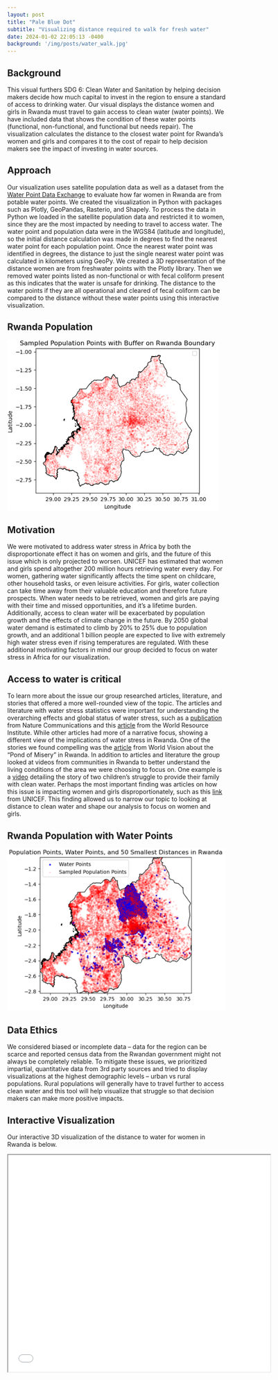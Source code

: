 ```yaml
---
layout: post
title: "Pale Blue Dot"
subtitle: "Visualizing distance required to walk for fresh water"
date: 2024-01-02 22:05:13 -0400
background: '/img/posts/water_walk.jpg'
---
```

## Background
This visual furthers SDG 6: Clean Water and Sanitation by helping decision makers decide how much capital to invest in the region to ensure a standard of access to drinking water. Our visual displays the distance women and girls in Rwanda must travel to gain access to clean water (water points). We have included data that shows the condition of these water points (functional, non-functional, and functional but needs repair). The visualization calculates the distance to the closest water point for Rwanda’s women and girls and compares it to the cost of repair to help decision makers see the impact of investing in water sources.

## Approach
Our visualization uses satellite population data as well as a dataset from the [Water Point Data Exchange](https://www.waterpointdata.org/) to evaluate how far women in Rwanda are from potable water points. We created the visualization in Python with packages such as Plotly, GeoPandas, Rasterio, and Shapely. To process the data in Python we loaded in the satellite population data and restricted it to women, since they are the most impacted by needing to travel to access water. The water point and population data were in the WGS84 (latitude and longitude), so the initial distance calculation was made in degrees to find the nearest water point for each population point. Once the nearest water point was identified in degrees, the distance to just the single nearest water point was calculated in kilometers using GeoPy. We created a 3D representation of the distance women are from freshwater points with the Plotly library. Then we removed water points listed as non-functional or with fecal coliform present as this indicates that the water is unsafe for drinking. The distance to the water points if they are all operational and cleared of fecal coliform can be compared to the distance without these water points using this interactive visualization.

## Rwanda Population
![Sample_pop](\img\sample_pop.png)


## Motivation
We were motivated to address water stress in Africa by both the disproportionate effect it has on women and girls, and the future of this issue which is only projected to worsen. UNICEF has estimated that women and girls spend altogether 200 million hours retrieving water every day. For women, gathering water significantly affects the time spent on childcare, other household tasks, or even leisure activities. For girls, water collection can take time away from their valuable education and therefore future prospects. When water needs to be retrieved, women and girls are paying with their time and missed opportunities, and it’s a lifetime burden. Additionally, access to clean water will be exacerbated by population growth and the effects of climate change in the future. By 2050 global water demand is estimated to climb by 20% to 25% due to population growth, and an additional 1 billion people are expected to live with extremely high water stress even if rising temperatures are regulated. With these additional motivating factors in mind our group decided to focus on water stress in Africa for our visualization.

## Access to water is critical
To learn more about the issue our group researched articles, literature, and stories that offered a more well-rounded view of the topic. The articles and literature with water stress statistics were important for understanding the overarching effects and global status of water stress, such as a [publication](https://www.nature.com/articles/s41467-021-25026-3) from Nature Communications and this [article](https://www.wri.org/insights/highest-water-stressed-countries) from the World Resource Institute. While other articles had more of a narrative focus, showing a different view of the implications of water stress in Rwanda. One of the stories we found compelling was the [article](https://www.worldvision.org/clean-water-news-stories/esther-pond-misery-rwanda) from World Vision about the “Pond of Misery” in Rwanda. In addition to articles and literature the group looked at videos from communities in Rwanda to better understand the living conditions of the area we were choosing to focus on. One example is a [video](https://www.youtube.com/watch?v=isJNqosfX6w) detailing the story of two children’s struggle to provide their family with clean water. Perhaps the most important finding was articles on how this issue is impacting women and girls disproportionately, such as this [link](https://www.unicefusa.org/what-unicef-does/childrens-health/water-sanitation/safe-water-projects/girls-water-burden) from UNICEF. This finding allowed us to narrow our topic to looking at distance to clean water and shape our analysis to focus on women and girls.

## Rwanda Population with Water Points
![Sample_water](\img\sample_pop_water.png)

## Data Ethics
We considered biased or incomplete data – data for the region can be scarce and reported census data from the Rwandan government might not always be completely reliable. To mitigate these issues, we prioritized impartial, quantitative data from 3rd party sources and tried to display visualizations at the highest demographic levels – urban vs rural populations. Rural populations will generally have to travel further to access clean water and this tool will help visualize that struggle so that decision makers can make more positive impacts.

## Interactive Visualization
Our interactive 3D visualization of the distance to water for women in Rwanda is below.

<iframe src="/img/rwanda_distance.html" height="500px" width="120%"><iframe> 